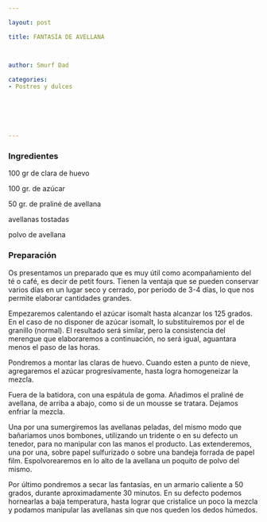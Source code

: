 ```yaml
---

layout: post

title: FANTASÍA DE AVELLANA



author: Smurf Dad

categories:
- Postres y dulces






---
```


<h3>Ingredientes</h3>

100 gr de clara de huevo

100 gr. de azúcar

50 gr. de praliné de avellana

avellanas tostadas

polvo de avellana

<h3>Preparación</h3>

Os presentamos un preparado que es muy útil como acompañamiento del té o café, es decir de petit fours. Tienen la ventaja que se pueden conservar varios días en un lugar seco y cerrado, por periodo de 3-4 días, lo que nos permite elaborar cantidades grandes.

Empezaremos calentando el azúcar isomalt hasta alcanzar los 125 grados. En el caso de no disponer de azúcar isomalt, lo substituiremos por el de granillo (normal). El resultado será similar, pero la consistencia del merengue que elaboraremos a continuación, no será igual, aguantara menos el paso de las horas.

Pondremos a montar las claras de huevo. Cuando esten a punto de nieve, agregaremos el azúcar progresivamente, hasta logra homogeneizar la mezcla.

Fuera de la batidora, con una espátula de goma. Añadimos el praliné de avellana, de arriba a abajo, como si de un mousse se tratara. Dejamos enfriar la mezcla.

Una por una sumergiremos las avellanas peladas, del mismo modo que bañariamos unos bombones, utilizando un tridente o en su defecto un tenedor, para no manipular con las manos el producto. Las extenderemos, una por una, sobre papel sulfurizado o sobre una bandeja forrada de papel film. Espolvorearemos en lo alto de la avellana un poquito de polvo del mismo.

Por último pondremos a secar las fantasías, en un armario caliente a 50 grados, durante aproximadamente 30 minutos. En su defecto podemos hornearlas a baja temperatura, hasta lograr que cristalice un poco la mezcla y podamos manipular las avellanas sin que nos queden los dedos húmedos.